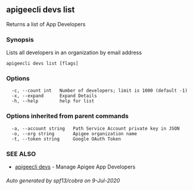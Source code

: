 ## apigeecli devs list

Returns a list of App Developers

### Synopsis

Lists all developers in an organization by email address

```
apigeecli devs list [flags]
```

### Options

```
  -c, --count int   Number of developers; limit is 1000 (default -1)
  -x, --expand      Expand Details
  -h, --help        help for list
```

### Options inherited from parent commands

```
  -a, --account string   Path Service Account private key in JSON
  -o, --org string       Apigee organization name
  -t, --token string     Google OAuth Token
```

### SEE ALSO

* [apigeecli devs](apigeecli_devs.md)	 - Manage Apigee App Developers

###### Auto generated by spf13/cobra on 9-Jul-2020
